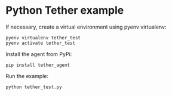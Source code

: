 # Python Tether example

If necessary, create a virtual environment using pyenv virtualenv:
```
pyenv virtualenv tether_test
pyenv activate tether_test
```

Install the agent from PyPi:
```
pip install tether_agent
```

Run the example:
```
python tether_test.py
```
